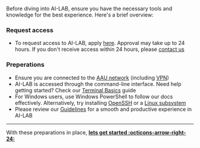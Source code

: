 Before diving into AI-LAB, ensure you have the necessary tools and knowledge for the best experience. Here's a brief overview:

### Request access

- To request access to AI-LAB, apply [here](https://forms.office.com/e/caEhCRmqVN). Approval may take up to 24 hours. If you don't receive access within 24 hours, please [contact us](/help-and-resources/support)

### Preperations

- Ensure you are connected to the [AAU network](https://www.en.its.aau.dk/instructions/wi-fi) (including [VPN](https://www.en.its.aau.dk/instructions/vpn))
- AI-LAB is accessed through the command-line interface. Need help getting started? Check our [Terminal Basics](/help-and-resources/terminal-basics) guide
- For Windows users, use Windows PowerShell to follow our docs effectively. Alternatively, try installing [OpenSSH](https://learn.microsoft.com/en-us/windows-server/administration/openssh/openssh_install_firstuse?tabs=gui) or a [Linux subsystem](https://learn.microsoft.com/en-us/windows/wsl/setup/environment)
- Please review our [Guidelines](/help-and-resources/guidelines) for a smooth and productive experience in AI-LAB

<hr>

With these preparations in place, [**lets get started :octicons-arrow-right-24:**](/getting-started/login/)